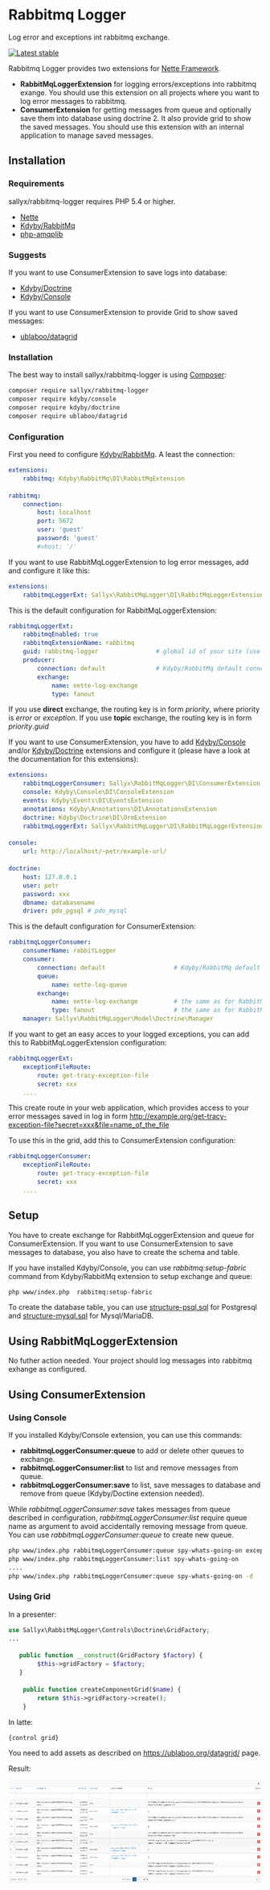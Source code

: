 # Rabbitmq Logger
Log error and exceptions int rabbitmq exchange.

[![Latest stable](https://img.shields.io/packagist/v/sallyx/rabbitmq-logger.svg)](https://packagist.org/packages/sallyx/rabbitmq-logger)

Rabbitmq Logger provides two extensions for [Nette Framework](https://github.com/nette/nette).

- **RabbitMqLoggerExtension** for logging errors/exceptions into rabbitmq exange. You should use this extension on all projects where you want to log error messages to rabbitmq.
- **ConsumerExtension** for getting messages from queue and optionally save them into database using doctrine 2. It also provide grid to show the saved messages. You should use this extension with an internal application to manage saved messages.

## Installation

### Requirements

sallyx/rabbitmq-logger requires PHP 5.4 or higher.

- [Nette](https://github.com/nette/nette)
- [Kdyby/RabbitMq](https://github.com/Kdyby/RabbitMq)
- [php-amqplib](https://github.com/videlalvaro/php-amqplib)

### Suggests

If you want to use ConsumerExtension to save logs into database:

- [Kdyby/Doctrine](https://github.com/Kdyby/Doctrine)
- [Kdyby/Console](https://github.com/Kdyby/Console)

If you want to use ConsumerExtension to provide Grid to show saved messages:
- [ublaboo/datagrid](https://github.com/ublaboo/datagrid)

### Installation

The best way to install sallyx/rabbitmq-logger is using  [Composer](http://getcomposer.org/):

```sh
composer require sallyx/rabbitmq-logger
composer require kdyby/console
composer require kdyby/doctrine
composer require ublaboo/datagrid
```

### Configuration


First you need to configure [Kdyby/RabbitMq](https://github.com/Kdyby/RabbitMq).
A least the connection:

```yml
extensions:
    rabbitmq: Kdyby\RabbitMq\DI\RabbitMqExtension

rabbitmq:
    connection:
        host: localhost
        port: 5672
        user: 'guest'
        password: 'guest'
        #vhost: '/'
```

If you want to use RabbitMqLoggerExtension to log error messages, add and configure it like this:

```yml
extensions:
    rabbitmqLoggerExt: Sallyx\RabbitMqLogger\DI\RabbitMqLoggerExtension
```
This is the default configuration for RabbitMqLoggerExtension:

```yml
rabbitmqLoggerExt:
    rabbitmqEnabled: true
    rabbitmqExtensionName: rabbitmq
    guid: rabbitmq-logger                # global id of your site (use whatever you want)
    producer:
        connection: default              # Kdyby/RabbitMq default connection
        exchange:
            name: nette-log-exchange
            type: fanout
```
If you use **direct** exchange, the routing key is in form *priority*, where priority is *error* or *exception*.
If you use **topic** exchange, the routing key is in form *priority*.*guid*


If you want to use ConsumerExtension, you have to add [Kdyby/Console](https://github.com/Kdyby/Console)
and/or [Kdyby/Doctrine](https://github.com/Kdyby/Doctrine) extensions
and configure it (please have a look at the documentation for this extensions):

```yml
extensions:
    rabbitmqLoggerConsumer: Sallyx\RabbitMqLogger\DI\ConsumerExtension # must be first!
    console: Kdyby\Console\DI\ConsoleExtension
    events: Kdyby\Events\DI\EventsExtension
    annotations: Kdyby\Annotations\DI\AnnotationsExtension
    doctrine: Kdyby\Doctrine\DI\OrmExtension
    rabbitmqLoggerExt: Sallyx\RabbitMqLogger\DI\RabbitMqLoggerExtension # if you want to use it either
  
console:
    url: http://localhost/~petr/example-url/

doctrine:
    host: 127.0.0.1
    user: petr
    password: xxx
    dbname: databasename
    driver: pdo_pgsql # pdo_mysql
```
This is the default configuration for ConsumerExtension:

```yml
rabbitmqLoggerConsumer:
    consumerName: rabbitLogger
    consumer:
        connection: default                   # Kdyby/RabbitMq default connection
        queue:
            name: nette-log-queue
        exchange:
            name: nette-log-exchange          # the same as for RabbitMqLoggerExtension
            type: fanout                      # the same as for RabbitMqLoggerExtension
    manager: Sallyx\RabbitMqLogger\Model\Doctrine\Manager
```

If you want to get an easy acces to your logged exceptions, you can add this to RabbitMqLoggerExtension configuration:

```yml
rabbitmqLoggerExt:
    exceptionFileRoute:
        route: get-tracy-exception-file               
        secret: xxx
    ....
```
This create route in your web application, which provides access to your error messages saved in log in form
http://example.org/get-tracy-exception-file?secret=xxx&file=name_of_the_file

To use this in the grid, add this to ConsumerExtension configuration:

```yml
rabbitmqLoggerConsumer:
    exceptionFileRoute:
        route: get-tracy-exception-file
        secret: xxx
    ....
```
## Setup

You have to create exchange for RabbitMqLoggerExtension and queue for ConsumerExtension.
If you want to use ConsumerExtension to save messages to database, you also have to create the schema and table.

If you have installed  Kdyby/Console, you can use  *rabbitmq:setup-fabric* command from Kdyby/RabbitMq extension to setup exchange and queue:

```sh
php www/index.php  rabbitmq:setup-fabric
```

To create the database table, you can use [structure-psql.sql](src/setup/doctrine/structure-psql.sql) for Postgresql
and [structure-mysql.sql](src/setup/doctrine/structure-mysql.sql) for Mysql/MariaDB.

## Using RabbitMqLoggerExtension

No futher action needed. Your project should log messages into rabbitmq exhange as configured.

## Using ConsumerExtension

### Using Console

If you installed Kdyby/Console extension, you can use this commands:

- **rabbitmqLoggerConsumer:queue** to add or delete other queues to exchange.
- **rabbitmqLoggerConsumer:list** to list and remove messages from queue.
- **rabbitmqLoggerConsumer:save** to list, save messages to database and remove from queue (Kdyby/Doctine extension needed).

While *rabbitmqLoggerConsumer:save* takes messages from queue described in configuration, 
*rabbitmqLoggerConsumer:list* require queue name as argument to avoid accidentally removing message from queue.
You can use *rabbitmqLoggerConsumer:queue* to create new queue.

```sh
php www/index.php rabbitmqLoggerConsumer:queue spy-whats-going-on exception  # create queue for 'exception' routing key
php www/index.php rabbitmqLoggerConsumer:list spy-whats-going-on        # print message and remove it from queue
....
php www/index.php rabbitmqLoggerConsumer:queue spy-whats-going-on -d    # delete queue
```

### Using Grid

In a presenter:

```php
use Sallyx\RabbitMqLogger\Controls\Doctrine\GridFactory;
...

   public function __construct(GridFactory $factory) {
        $this->gridFactory = $factory;
   }

    public function createComponentGrid($name) {
        return $this->gridFactory->create();
    }
```
In latte:

```php
{control grid}
```

You need to add assets as described on https://ublaboo.org/datagrid/ page.

Result:

![Ublaboo datagrid](assets/ublaboo-grid-thumb.png)
